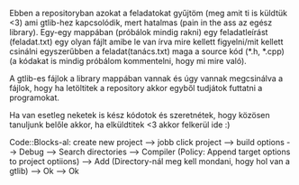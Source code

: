 Ebben a repositoryban azokat a feladatokat gyűjtöm (meg amit ti is küldtük <3) ami gtlib-hez kapcsolódik, 
mert hatalmas (pain in the ass az egész library). 
Egy-egy mappában (próbálok mindig rakni)
    egy feladatleírást (feladat.txt) 
    egy olyan fájlt amibe le van írva mire kellett figyelni/mit kellett csinálni egyszerűbben a feladat(tanács.txt) 
    maga a source kód (*.h, *.cpp) (a kódakat is mindig próbálom kommentelni, hogy mi mire való).

A gtlib-es fájlok a library mappában vannak és úgy vannak megcsinálva a fájlok, hogy ha letöltitek a repository akkor egyből tudjátok futtatni a programokat.

Ha van esetleg neketek is kész kódotok és szeretnétek, hogy közösen tanuljunk belőle akkor, ha elküldtitek <3 akkor felkerül ide :)

Code::Blocks-al:
create new project --> jobb click project --> build options --> Debug --> Search directories --> Compiler (Policy: Append target options to project optiions) --> Add (Directory-nál meg kell mondani, hogy hol van a gtlib) --> Ok --> Ok
